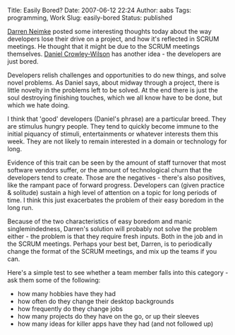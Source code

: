 Title: Easily Bored?
Date: 2007-06-12 22:24
Author: aabs
Tags: programming, Work
Slug: easily-bored
Status: published

[Darren Neimke](http://markitup.com/Posts/Post.aspx?postId=eeeb97fd-ef0a-486e-87a3-7a251a669525) posted some interesting thoughts today about the way developers lose their drive on a project, and how it's reflected in SCRUM meetings. He thought that it might be due to the SCRUM meetings themselves. [Daniel Crowley-Wilson](http://feeds.feedburner.com/~r/ChangeIsGood/~3/124145298/are-boring-scrums-the-problem-or-a-symptom.html) has another idea - the developers are just bored.

Developers relish challenges and opportunities to do new things, and solve novel problems. As Daniel says, about midway through a project, there is little novelty in the problems left to be solved. At the end there is just the soul destroying finishing touches, which we all know have to be done, but which we hate doing.

I think that 'good' developers (Daniel's phrase) are a particular breed. They are stimulus hungry people. They tend to quickly become immune to the initial piquancy of stimuli, entertainments or whatever interests them this week. They are not likely to remain interested in a domain or technology for long.

Evidence of this trait can be seen by the amount of staff turnover that most software vendors suffer, or the amount of technological churn that the developers tend to create. Those are the negatives - there's also positives, like the rampant pace of forward progress. Developers can (given practice & solitude) sustain a high level of attention on a topic for long periods of time. I think this just exacerbates the problem of their easy boredom in the long run.

Because of the two characteristics of easy boredom and manic singlemindedness, Darren's solution will probably not solve the problem either - the problem is that they require fresh inputs. Both in the job and in the SCRUM meetings. Perhaps your best bet, Darren, is to periodically change the format of the SCRUM meetings, and mix up the teams if you can.

Here's a simple test to see whether a team member falls into this category - ask them some of the following:

-   how many hobbies have they had
-   how often do they change their desktop backgrounds
-   how frequently do they change jobs
-   how many projects do they have on the go, or up their sleeves
-   how many ideas for killer apps have they had (and not followed up)
